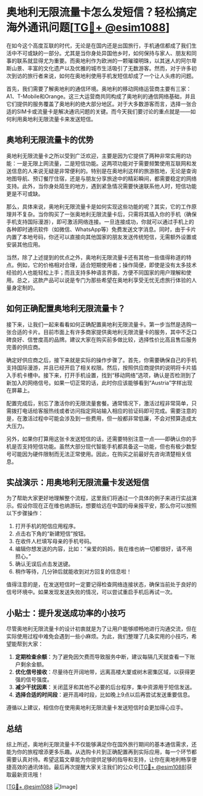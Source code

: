 # 奥地利无限流量卡怎么发短信？轻松搞定海外通讯问题[[TG💪+ @esim1088](https://t.me/s/esim1088)]

在如今这个高度互联的时代，无论是在国内还是出国旅行，手机通信都成了我们生活中不可或缺的一部分。尤其是当你身处异国他乡时，如何保持与家人、朋友和同事的联系就显得尤为重要。而奥地利作为欧洲的一颗璀璨明珠，以其迷人的阿尔卑斯山景、丰富的文化遗产以及优雅的城市生活吸引了无数游客。然而，对于许多初次到访的旅行者来说，如何在奥地利使用手机发短信却成了一个让人头疼的问题。

首先，我们需要了解奥地利的通信环境。奥地利的移动网络运营商主要有三家：A1、T-Mobile和Orange。这三大运营商共同构成了奥地利的通信网络基础，并且它们提供的服务覆盖了奥地利的绝大部分地区。对于大多数游客而言，选择一张合适的SIM卡或流量卡是解决通讯问题的关键。而今天我们要讨论的重点就是——如何利用奥地利无限流量卡来发送短信。

## 奥地利无限流量卡的优势

奥地利无限流量卡之所以受到广泛欢迎，主要是因为它提供了两种非常实用的功能：一是无限上网流量，二是短信功能。这两项功能对于需要频繁使用互联网和发送信息的人来说无疑是非常便利的。特别是在奥地利这样的旅游胜地，无论是查询地图导航、预订餐厅住宿，还是与朋友分享旅途中的精彩瞬间，都需要稳定的网络支持。此外，当你身处陌生的地方，遇到紧急情况需要快速联系他人时，短信功能更是不可或缺。

那么，具体来说，奥地利无限流量卡是如何实现这些功能的呢？其实，它的工作原理并不复杂。当你购买了一张奥地利无限流量卡后，只需将其插入你的手机（确保手机支持国际漫游），即可激活网络连接。一旦连接成功，你就可以通过手机上的各种即时通讯软件（如微信、WhatsApp等）免费发送文字消息。同时，由于卡片内置了本地号码，你还可以直接向其他国家的朋友发送传统短信，无需额外设置或安装其他应用。

当然，除了上述提到的优点之外，奥地利无限流量卡还有其他一些值得称道的特点。例如，它的价格相对合理，适合短期使用者；操作简便，即使是没有太多技术经验的人也能轻松上手；而且支持多种语言界面，方便不同国家的用户理解和使用。总之，这款产品可以说是专门为那些希望在奥地利享受无忧无虑旅行体验的人量身定制的。

## 如何正确配置奥地利无限流量卡？

接下来，让我们一起来看看如何正确配置奥地利无限流量卡。第一步当然是选购一张合适的卡片。目前市面上有许多商家提供奥地利无限流量卡的服务，其中不乏口碑良好、信誉度高的品牌。建议大家在购买前多做比较，选择性价比高且售后服务完善的供应商。

确定好供应商之后，接下来就是实际的操作步骤了。首先，你需要确保自己的手机支持国际漫游，并且已经开启了相关权限。然后，按照供应商提供的说明将卡片插入手机卡槽中。接下来，打开手机设置，找到“移动网络”选项，确认是否检测到了新加入的网络信号。如果一切正常的话，此时你应该能够看到“Austria”字样出现在屏幕上。

配置完成后，别忘了激活你的无限流量套餐。通常情况下，激活过程非常简单，只需拨打电话给客服热线或者访问指定网站输入相应的验证码即可完成。需要注意的是，在激活过程中可能会涉及到一些费用，但一般都非常低廉，不会对预算造成太大压力。

另外，如果你打算用这张卡发送短信的话，还需要特别注意一点——即确认你的手机是否支持短信功能。虽然大部分现代智能手机都具备这一功能，但也有极少数型号可能因为硬件限制而无法正常使用。因此，在购买之前最好先咨询清楚相关信息。

## 实战演示：用奥地利无限流量卡发送短信

为了帮助大家更好地理解整个流程，这里我们将通过一个具体的例子来进行实战演示。假设你现在正在维也纳游玩，想要给远在中国的母亲报平安，那么你可以按照以下步骤操作：

1. 打开手机的短信应用程序。
2. 点击右下角的“新建短信”按钮。
3. 在收件人栏填写母亲的手机号码。
4. 编辑你想发送的内容，比如：“亲爱的妈妈，我在维也纳一切都很好，请不用担心。”
5. 确认无误后点击发送键。
6. 稍作等待，几分钟后就能收到对方回复的信息啦！

值得注意的是，在发送短信时一定要记得检查网络连接状态，确保当前处于良好的信号环境中。如果发现发送失败的情况，可以尝试重启手机后再试一次。

## 小贴士：提升发送成功率的小技巧

尽管奥地利无限流量卡的设计初衷就是为了让用户能够顺畅地进行沟通交流，但在实际使用过程中难免会遇到一些小麻烦。为此，我们整理了几条实用的小技巧，希望能帮到大家：

1. **定期检查余额**：为了避免因欠费而导致服务中断，建议每隔几天就查看一下账户剩余金额。
2. **优化信号接收**：尽量待在开阔地带，远离高楼大厦或树木密集区域，以获得更强的信号强度。
3. **减少干扰因素**：关闭蓝牙和其他不必要的后台程序，集中资源用于短信发送。
4. **选择合适的时间段**：避开高峰时段，比如晚上9点以后再尝试发送重要信息。

遵循以上建议，相信你在使用奥地利无限流量卡发送短信时会更加得心应手。

## 总结

综上所述，奥地利无限流量卡不仅能够满足你在国外旅行期间的基本通信需求，还能为你的旅程增添更多乐趣。从选购卡片到正确配置再到实际应用，每一个环节都需要认真对待。希望这篇文章能为你提供足够的指导和支持，让你在奥地利畅享便捷高效的通讯体验。最后再次提醒大家关注我们的公众号[[TG💪+ @esim1088](https://t.me/s/esim1088)]获取最新资讯哦！

[[TG💪+ @esim1088](https://t.me/s/esim1088) ![Image](https://i.postimg.cc/4NQfJmqS/Snipaste-2025-05-13-00-14-12.png)]